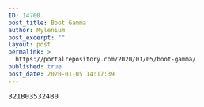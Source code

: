```yaml
---
ID: 14700
post_title: Boot Gamma
author: Mylenium
post_excerpt: ""
layout: post
permalink: >
  https://portalrepository.com/2020/01/05/boot-gamma/
published: true
post_date: 2020-01-05 14:17:39
---
```

<pre>321B035324B0</pre>